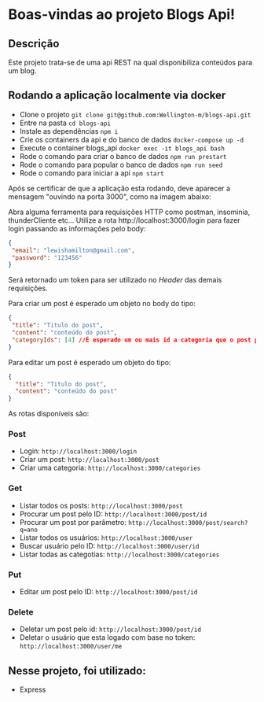 # Boas-vindas ao projeto Blogs Api!


## Descrição
Este projeto trata-se de uma api REST na qual disponibiliza conteúdos para um blog.


## Rodando a aplicação localmente via docker
* Clone o projeto ```git clone git@github.com:Wellington-m/blogs-api.git```
* Entre na pasta ```cd blogs-api```
* Instale as dependências ```npm i```
* Crie os containers da api e do banco de dados ```docker-compose up -d```
* Execute o container blogs_api ```docker exec -it blogs_api bash```
* Rode o comando para criar o banco de dados ```npm run prestart```
* Rode o comando para popular o banco de dados ```npm run seed```
* Rode o comando para iniciar a api ```npm start```

Após se certificar de que a aplicação esta rodando, deve aparecer a mensagem "ouvindo na porta 3000", como na imagem abaixo:

Abra alguma ferramenta para requisições HTTP como postman, insominia, thunderCliente etc...
Utilize a rota http://localhost:3000/login para fazer login passando as informações pelo body:
```JSON
{
 "email": "lewishamilton@gmail.com",
 "password": "123456"
}
```

Será retornado um token para ser utilizado no *Header* das demais requisições.

Para criar um post é esperado um objeto no body do tipo:
```JSON
{
 "title": "Titulo do post",
 "content": "conteúdo do post",
 "categoryIds": [4] //É esperado um ou mais id a categoria que o post pertence
}
```

Para editar um post é esperado um objeto do tipo:
```JSON
{
  "title": "Titulo do post",
  "content": "conteúdo do post"
}
```

As rotas disponíveis são:
### Post
* Login: ```http://localhost:3000/login```
* Criar um post: ```http://localhost:3000/post```
* Criar uma categoria: ```http://localhost:3000/categories```

### Get
* Listar todos os posts: ```http://localhost:3000/post```
* Procurar um post pelo ID: ```http://localhost:3000/post/id```
* Procurar um post por parâmetro: ```http://localhost:3000/post/search?q=ano```
* Listar todos os usuários: ```http://localhost:3000/user```
* Buscar usuário pelo ID: ```http://localhost:3000/user/id```
* Listar todas as categotias: ```http://localhost:3000/categories```

### Put
* Editar um post pelo ID: ```http://localhost:3000/post/id```

### Delete
* Deletar um post pelo id: ```http://localhost:3000/post/id```
* Deletar o usuário que esta logado com base no token: ```http://localhost:3000/user/me```


## Nesse projeto, foi utilizado:

  * Express

